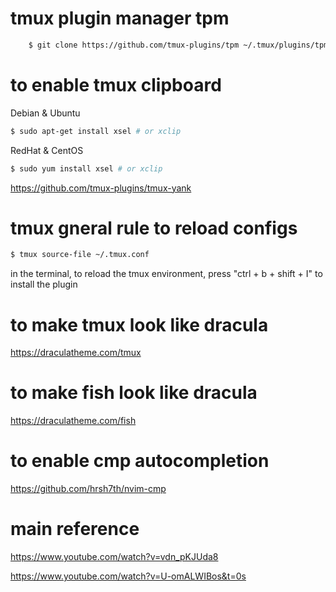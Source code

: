 # tmux plugin manager tpm
``` sh
    $ git clone https://github.com/tmux-plugins/tpm ~/.tmux/plugins/tpm
```

# to enable tmux clipboard

Debian & Ubuntu

``` sh
$ sudo apt-get install xsel # or xclip
```

RedHat & CentOS

``` sh
$ sudo yum install xsel # or xclip
```

https://github.com/tmux-plugins/tmux-yank

# tmux gneral rule to reload configs
    
``` sh
$ tmux source-file ~/.tmux.conf
```
in the terminal, to reload the tmux environment, press "ctrl + b + shift + I" to install the plugin

# to make tmux look like dracula
https://draculatheme.com/tmux

# to make fish look like dracula
https://draculatheme.com/fish

# to enable cmp autocompletion
https://github.com/hrsh7th/nvim-cmp

# main reference
https://www.youtube.com/watch?v=vdn_pKJUda8

https://www.youtube.com/watch?v=U-omALWIBos&t=0s
